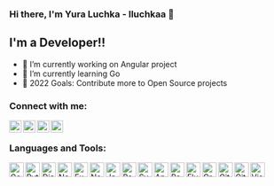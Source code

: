 ### Hi there, I'm Yura Luchka - lluchkaa 👋

## I'm a Developer!!

- 🔭 I’m currently working on Angular project
- 🌱 I’m currently learning Go
- 🥅 2022 Goals: Contribute more to Open Source projects

### Connect with me:

[<img align="left" alt="Twitter" width="22px" src="https://cdn.jsdelivr.net/npm/simple-icons@6.0.0/icons/twitter.svg" />][twitter_contact]
[<img align="left" alt="LinkedIn" width="22px" src="https://cdn.jsdelivr.net/npm/simple-icons@6.0.0/icons/linkedin.svg" />][instagram_contact]
[<img align="left" alt="Instagram" width="22px" src="https://cdn.jsdelivr.net/npm/simple-icons@6.0.0/icons/instagram.svg" />][linkedin_contact]
[<img align="left" alt="Instagram" width="22px" src="https://cdn.jsdelivr.net/npm/simple-icons@3.13.0/icons/upwork.svg" />][upwork_contact]
<br />

### Languages and Tools:

[<img align="left" alt="Go" width="26px" src="https://cdn.jsdelivr.net/npm/simple-icons@6.0.0/icons/go.svg" />][go]
[<img align="left" alt="Python" width="26px" src="https://cdn.jsdelivr.net/npm/simple-icons@6.0.0/icons/python.svg" />][python]
[<img align="left" alt="Django" width="26px" src="https://cdn.jsdelivr.net/npm/simple-icons@6.0.0/icons/django.svg" />][django]
[<img align="left" alt="Node.js" width="26px" src="https://cdn.jsdelivr.net/npm/simple-icons@6.0.0/icons/nodedotjs.svg" />][nodejs]
[<img align="left" alt="Express" width="26px" src="https://cdn.jsdelivr.net/npm/simple-icons@6.0.0/icons/express.svg" />][express]
[<img align="left" alt="Nest.js" width="26px" src="https://cdn.jsdelivr.net/npm/simple-icons@6.0.0/icons/nestjs.svg" />][nestjs]
[<img align="left" alt="JavaScript" width="26px" src="https://cdn.jsdelivr.net/npm/simple-icons@6.0.0/icons/javascript.svg" />][javascript]
[<img align="left" alt="React" width="26px" src="https://cdn.jsdelivr.net/npm/simple-icons@6.0.0/icons/react.svg" />][react]
[<img align="left" alt="Svelte" width="26px" src="https://cdn.jsdelivr.net/npm/simple-icons@6.0.0/icons/svelte.svg" />][svelte]
[<img align="left" alt="Angular" width="26px" src="https://cdn.jsdelivr.net/npm/simple-icons@6.0.0/icons/angular.svg" />][angular]
[<img align="left" alt="React Native" width="26px" src="https://cdn.jsdelivr.net/npm/simple-icons@6.0.0/icons/react.svg" />][react_native]
[<img align="left" alt="Flutter" width="26px" src="https://cdn.jsdelivr.net/npm/simple-icons@6.0.0/icons/flutter.svg" />][flutter]
[<img align="left" alt="GraphQL" width="26px" src="https://cdn.jsdelivr.net/npm/simple-icons@6.0.0/icons/graphql.svg" />][graphql]
[<img align="left" alt="Git" width="26px" src="https://cdn.jsdelivr.net/npm/simple-icons@6.0.0/icons/git.svg" />][git]
[<img align="left" alt="GitHub" width="26px" src="https://cdn.jsdelivr.net/npm/simple-icons@6.0.0/icons/github.svg" />][github]
[<img align="left" alt="Visual Studio Code" width="26px" src="https://cdn.jsdelivr.net/npm/simple-icons@6.0.0/icons/visualstudiocode.svg" />][vscode]


[twitter_contact]: https://twitter.com/lluchkaa
[instagram_contact]: https://instagram.com/lluchkaa
[linkedin_contact]: https://www.linkedin.com/in/yura-luchka-14a7b418a/
[upwork_contact]: https://www.upwork.com/freelancers/~01b78045e77027a78f

[go]: https://go.dev/
[python]: https://www.python.org/
[django]: https://www.djangoproject.com/
[nodejs]: https://nodejs.org/
[express]: https://expressjs.com/
[nestjs]: https://nestjs.com/
[javascript]: https://developer.mozilla.org/en-US/docs/Web/JavaScript
[react]: https://reactjs.org/
[svelte]: https://svelte.dev/
[angular]: https://angular.io/
[react_native]: https://reactnative.dev/
[flutter]: https://flutter.dev/
[graphql]: https://graphql.org/
[git]: https://git-scm.com/
[github]: https://github.com/
[vscode]: https://code.visualstudio.com/
